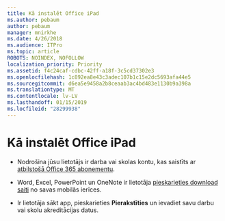 ```yaml
---
title: Kā instalēt Office iPad
ms.author: pebaum
author: pebaum
manager: mnirkhe
ms.date: 4/26/2018
ms.audience: ITPro
ms.topic: article
ROBOTS: NOINDEX, NOFOLLOW
localization_priority: Priority
ms.assetid: f4c24caf-cdbc-42ff-a18f-3c5cd37302e3
ms.openlocfilehash: 1c892ea8e43c3adec107b1c15e2dc5693afa44e5
ms.sourcegitcommit: d6ea5e9458a2b8ceaab3ac4bd483e1130b9a398a
ms.translationtype: MT
ms.contentlocale: lv-LV
ms.lasthandoff: 01/15/2019
ms.locfileid: "28299938"
---
```

# <a name="how-to-install-office-on-an-ipad"></a>Kā instalēt Office iPad

- Nodrošina jūsu lietotājs ir darba vai skolas kontu, kas saistīts ar [atbilstošā Office 365 abonementu](https://support.office.com/article/9ef8b63a-05fd-4f9c-bac5-29da046833ea).
    
- Word, Excel, PowerPoint un OneNote ir lietotāja [pieskarieties download saiti](https://support.office.com/article/9df6d10c-7281-4671-8666-6ca8e339b628) no savas mobilās ierīces. 
    
- Ir lietotāja sākt app, pieskarieties **Pierakstīties** un ievadiet savu darbu vai skolu akreditācijas datus. 
    

